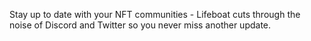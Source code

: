Stay up to date with your NFT communities - Lifeboat cuts through the noise of Discord and Twitter so you never miss another update.